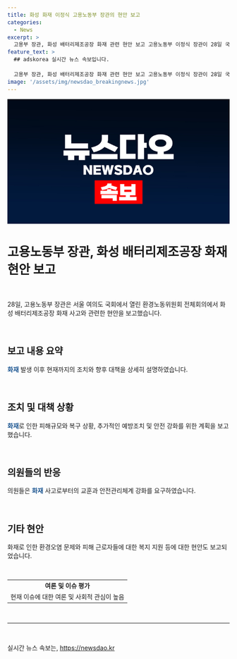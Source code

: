 ```yaml
---
title: 화성 화재 이정식 고용노동부 장관의 현안 보고
categories:
  - News
excerpt: >
  고용부 장관, 화성 배터리제조공장 화재 관련 현안 보고 고용노동부 이정식 장관이 28일 국회에서 환경노동위원회 전체회의에 참석하여 화성 배터리제조공장 화재 사고와 관련한 현안을 보고했다.
feature_text: >
  ## adskorea 실시간 뉴스 속보입니다.

  고용부 장관, 화성 배터리제조공장 화재 관련 현안 보고 고용노동부 이정식 장관이 28일 국회에서 환경노동위원회 전체회의에 참석하여 화성 배터리제조공장 화재 사고와 관련한 현안을 보고했다.
image: '/assets/img/newsdao_breakingnews.jpg'
---
```


<p><img src="/assets/img/newsdao_breakingnews.jpg" alt="adskorea 속보" /></p>

<h1>고용노동부 장관, 화성 배터리제조공장 화재 현안 보고</h1>

<p data-ke-size="size16">&nbsp;</p>

<p data-ke-size="size16">28일, 고용노동부 장관은 서울 여의도 국회에서 열린 환경노동위원회 전체회의에서 화성 배터리제조공장 화재 사고와 관련한 현안을 보고했습니다.</p>

<p data-ke-size="size16">&nbsp;</p>

<h2 data-ke-size="size26">보고 내용 요약</h2>

<p data-ke-size="size16"><b><span style="color: #1a5490;">화재</span></b> 발생 이후 현재까지의 조치와 향후 대책을 상세히 설명하였습니다.</p>

<p data-ke-size="size16">&nbsp;</p>

<h2 data-ke-size="size26">조치 및 대책 상황</h2>

<p data-ke-size="size16"><b><span style="color: #1a5490;">화재</span></b>로 인한 피해규모와 복구 상황, 추가적인 예방조치 및 안전 강화를 위한 계획을 보고했습니다.</p>

<p data-ke-size="size16">&nbsp;</p>

<h2 data-ke-size="size26">의원들의 반응</h2>

<p data-ke-size="size16">의원들은 <b><span style="color: #1a5490;">화재</span></b> 사고로부터의 교훈과 안전관리체계 강화를 요구하였습니다.</p>

<p data-ke-size="size16">&nbsp;</p>

<h2 data-ke-size="size26">기타 현안</h2>

<p data-ke-size="size16">화재로 인한 환경오염 문제와 피해 근로자들에 대한 복지 지원 등에 대한 현안도 보고되었습니다.</p>

<p data-ke-size="size16">&nbsp;</p>

<table style="width: 100%;">
<tbody>
<tr>
<td style="text-align: center; height: 17px;"><b>여론 및 이슈 평가</b></td>
</tr>
<tr>
<td style="text-align: center; height: 17px;">현재 이슈에 대한 여론 및 사회적 관심이 높음</td>
</tr>
</tbody>
</table>

<p data-ke-size="size16">&nbsp;</p>

<hr>

<p data-ke-size="size16">&nbsp;</p>
실시간 뉴스 속보는, <a href="https://newsdao.kr" rel="dofollow">https://newsdao.kr</a>


